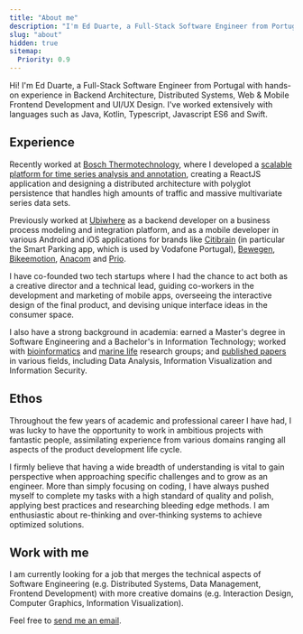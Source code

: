 ```yaml
---
title: "About me"
description: "I'm Ed Duarte, a Full-Stack Software Engineer from Portugal."
slug: "about"
hidden: true
sitemap:
  Priority: 0.9
---
```


Hi! I'm Ed Duarte, a Full-Stack Software Engineer from Portugal with hands-on experience in Backend
Architecture, Distributed Systems, Web & Mobile Frontend Development and UI/UX Design. I've worked
extensively with languages such as Java, Kotlin, Typescript, Javascript ES6 and Swift.

## Experience

Recently worked at [Bosch
Thermotechnology](https://www.bosch.pt/en/our-company/bosch-in-portugal/),
where I developed a [scalable platform for time series analysis and
annotation](/distributed-and-scalable-platform-for-collaborative-analysis-of-massive-time-series-data-sets/),
creating a ReactJS application and designing a distributed architecture with
polyglot persistence that handles high amounts of traffic and massive
multivariate series data sets.

Previously worked at [Ubiwhere](http://www.ubiwhere.com/en/) as a backend
developer on a business process modeling and integration platform, and as a
mobile developer in various Android and iOS applications for brands like
[Citibrain](http://www.citibrain.com/en/solutions/smart-parking/) (in
particular the Smart Parking app, which is used by Vodafone Portugal),
[Bewegen](https://www.bewegen.pt/about/app/),
[Bikeemotion](http://www.bikeemotion.com/), [Anacom](http://www.netmede.pt/app)
and [Prio](https://www.prio.pt/pt/app_237.html).

I have co-founded two tech startups where I had the chance to act both as a
creative director and a technical lead, guiding co-workers in the development
and marketing of mobile apps, overseeing the interactive design of the final
product, and devising unique interface ideas in the consumer space.

I also have a strong background in academia: earned a Master's degree in
Software Engineering and a Bachelor's in Information Technology; worked with
[bioinformatics](http://bioinformatics.ua.pt/) and [marine
life](http://www.cesam.ua.pt/?menu=3429&language=eng&tabela=post) research groups; and
[published papers](/publications/) in various fields, including Data Analysis,
Information Visualization and Information Security.


## Ethos

Throughout the few years of academic and professional career I have had, I was
lucky to have the opportunity to work in ambitious projects with fantastic
people, assimilating experience from various domains ranging all aspects of the
product development life cycle.

I firmly believe that having a wide breadth of understanding is vital to gain
perspective when approaching specific challenges and to grow as an engineer.
More than simply focusing on coding, I have always pushed myself to complete my
tasks with a high standard of quality and polish, applying best practices and
researching bleeding edge methods. I am enthusiastic about re-thinking and
over-thinking systems to achieve optimized solutions.


## Work with me

I am currently looking for a job that merges the technical aspects of Software
Engineering (e.g. Distributed Systems, Data Management, Frontend Development)
with more creative domains (e.g. Interaction Design, Computer Graphics,
Information Visualization).

Feel free to [send me an email](mailto:hi@edduarte.com).


